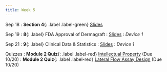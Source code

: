 ```yaml
---
title: Week 5
---
```


Sep 18
: **Section 4**{: .label .label-green}
[Slides](#)

Sep 19
: **8**{: .label} FDA Approval of Dermagraft
  : [Slides](https://bcourses.berkeley.edu/courses/1526813/files/folder/Lectures?preview=86896169)
: _Device 1_

Sep 21
: **9**{: .label} Clinical Data & Statistics
  : [Slides](https://bcourses.berkeley.edu/courses/1526813/files/folder/Lectures?preview=86918328)
: _Device 1_

Quizzes
: **Module 2 Quiz**{: .label .label-red} [Intellectual Property](https://bcourses.berkeley.edu/courses/1526813/assignments/8610391) (Due 10/20)
: **Module 2 Quiz**{: .label .label-red} [Lateral Flow Assay Design](https://bcourses.berkeley.edu/courses/1526813/assignments/8610390) (Due 10/20)